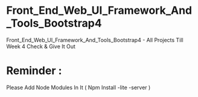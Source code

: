 # Front_End_Web_UI_Framework_And_Tools_Bootstrap4
Front_End_Web_UI_Framework_And_Tools_Bootstrap4 - All Projects Till Week 4 Check &amp; Give It Out 

# Reminder :
  Please Add Node Modules In It ( Npm Install -lite -server )

